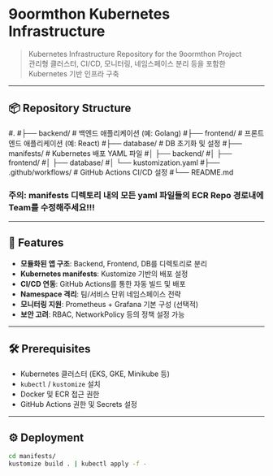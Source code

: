 # 9oormthon Kubernetes Infrastructure

> Kubernetes Infrastructure Repository for the 9oormthon Project  
> 관리형 클러스터, CI/CD, 모니터링, 네임스페이스 분리 등을 포함한 Kubernetes 기반 인프라 구축

---

## 📦 Repository Structure

#.
#├── backend/ # 백엔드 애플리케이션 (예: Golang)
#├── frontend/ # 프론트엔드 애플리케이션 (예: React)
#├── database/ # DB 초기화 및 설정
#├── manifests/ # Kubernetes 배포 YAML 파일
#│ ├── backend/
#│ ├── frontend/
#│ ├── database/
#│ └── kustomization.yaml
#├── .github/workflows/ # GitHub Actions CI/CD 설정
#└── README.md

### 주의: manifests 디렉토리 내의 모든 yaml 파일들의 ECR Repo 경로내에 Team를 수정해주세요!!!

---

## 🚀 Features

- **모듈화된 앱 구조**: Backend, Frontend, DB를 디렉토리로 분리
- **Kubernetes manifests**: Kustomize 기반의 배포 설정
- **CI/CD 연동**: GitHub Actions를 통한 자동 빌드 및 배포
- **Namespace 격리**: 팀/서비스 단위 네임스페이스 전략
- **모니터링 지원**: Prometheus + Grafana 기본 구성 (선택적)
- **보안 고려**: RBAC, NetworkPolicy 등의 정책 설정 가능

---

## 🛠 Prerequisites

- Kubernetes 클러스터 (EKS, GKE, Minikube 등)
- `kubectl` / `kustomize` 설치
- Docker 및 ECR 접근 권한
- GitHub Actions 권한 및 Secrets 설정

---

## ⚙️ Deployment

```bash
cd manifests/
kustomize build . | kubectl apply -f -

